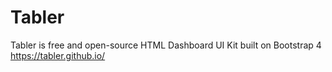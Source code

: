 # Tabler

 Tabler is free and open-source HTML Dashboard UI Kit built on Bootstrap 4 https://tabler.github.io/
